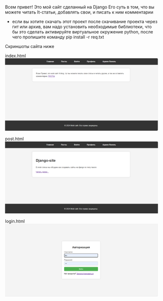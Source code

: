 Всем привет!
Это мой сайт сделанный на Django
Его суть в том, что вы можете читать It-статьи, добавлять свои, и писать к ним комментарии

- если вы хотите скачать этот проект
после скачивание проекта через гит или архив, вам надо установить необходимые библиотеки, что бы это сделать активируйте виртуальное окружение python, после чего пропишите команду pip install -r req.txt

Скриншоты сайта ниже

index.html
![image](images-site-for-github-README-not-use-on-site\index.png)

post.html
![image](images-site-for-github-README-not-use-on-site\post.png)

login.html
![image](images-site-for-github-README-not-use-on-site\login.png)

<!-- ![image](files/Users/jzhang/Desktop/Isolated.png) -->